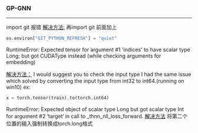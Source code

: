 ### GP-GNN

---

import git 报错
[解决方法:](https://stackoverflow.com/questions/48399498/git-executable-not-found-in-python)
再import git 前面加上
```python
os.environ["GIT_PYTHON_REFRESH"] = "quiet"
```

RuntimeError: Expected tensor for argument #1 'indices' to have scalar type Long; but got CUDAType instead (while checking arguments for embedding)

[解决方法：](https://stackoverflow.com/questions/56360644/pytorch-runtimeerror-expected-tensor-for-argument-1-indices-to-have-scalar-t)
I would suggest you to check the input type I had the same issue which solved by converting the input type from int32 to int64.(running on win10) ex:
```python
x = torch.tensor(train).to(torch.int64)
```


RuntimeError: Expected object of scalar type Long but got scalar type Int for argument #2 ‘target‘ in call to _thnn_nll_loss_forward.
[解决方法](https://blog.csdn.net/wu_xin1/article/details/107990521)
将第二个位置的输入强制转换成torch.long格式